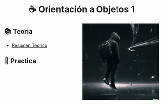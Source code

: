 <h1 align="center"> ☕ Orientación a Objetos 1</h1>

<p><img width="250" align='right' src="Img/3.png"></p>

## 📚 Teoria

- [Resumen Teorico](/Documentos/Teoria.md)

## 🔨 Practica 

